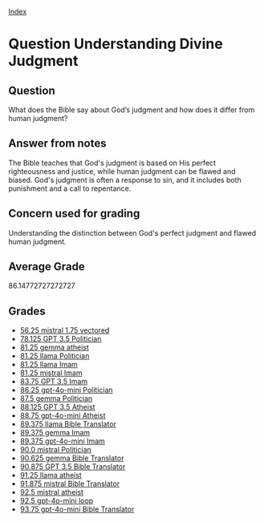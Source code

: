 
[Index](../../index.md)
# Question Understanding Divine Judgment
## Question
What does the Bible say about God’s judgment and how does it differ from human judgment?

## Answer from notes
The Bible teaches that God's judgment is based on His perfect righteousness and justice, while human judgment can be flawed and biased. God's judgment is often a response to sin, and it includes both punishment and a call to repentance.

## Concern used for grading
Understanding the distinction between God's perfect judgment and flawed human judgment.

## Average Grade
86.14772727272727

## Grades
 * [56.25 mistral 1.75 vectored](../answers/mistral_1.75_vectored/Understanding_Divine_Judgment.md)
 * [78.125 GPT 3.5 Politician](../answers/GPT_3.5_Politician/Understanding_Divine_Judgment.md)
 * [81.25 gemma atheist](../answers/gemma_atheist/Understanding_Divine_Judgment.md)
 * [81.25 llama Politician](../answers/llama_Politician/Understanding_Divine_Judgment.md)
 * [81.25 llama Imam](../answers/llama_Imam/Understanding_Divine_Judgment.md)
 * [81.25 mistral Imam](../answers/mistral_Imam/Understanding_Divine_Judgment.md)
 * [83.75 GPT 3.5 Imam](../answers/GPT_3.5_Imam/Understanding_Divine_Judgment.md)
 * [86.25 gpt-4o-mini Politician](../answers/gpt-4o-mini_Politician/Understanding_Divine_Judgment.md)
 * [87.5 gemma Politician](../answers/gemma_Politician/Understanding_Divine_Judgment.md)
 * [88.125 GPT 3.5 Atheist](../answers/GPT_3.5_Atheist/Understanding_Divine_Judgment.md)
 * [88.75 gpt-4o-mini Atheist](../answers/gpt-4o-mini_Atheist/Understanding_Divine_Judgment.md)
 * [89.375 llama Bible Translator](../answers/llama_Bible_Translator/Understanding_Divine_Judgment.md)
 * [89.375 gemma Imam](../answers/gemma_Imam/Understanding_Divine_Judgment.md)
 * [89.375 gpt-4o-mini Imam](../answers/gpt-4o-mini_Imam/Understanding_Divine_Judgment.md)
 * [90.0 mistral Politician](../answers/mistral_Politician/Understanding_Divine_Judgment.md)
 * [90.625 gemma Bible Translator](../answers/gemma_Bible_Translator/Understanding_Divine_Judgment.md)
 * [90.875 GPT 3.5 Bible Translator](../answers/GPT_3.5_Bible_Translator/Understanding_Divine_Judgment.md)
 * [91.25 llama atheist](../answers/llama_atheist/Understanding_Divine_Judgment.md)
 * [91.875 mistral Bible Translator](../answers/mistral_Bible_Translator/Understanding_Divine_Judgment.md)
 * [92.5 mistral atheist](../answers/mistral_atheist/Understanding_Divine_Judgment.md)
 * [92.5 gpt-4o-mini loop](../answers/gpt-4o-mini_loop/Understanding_Divine_Judgment.md)
 * [93.75 gpt-4o-mini Bible Translator](../answers/gpt-4o-mini_Bible_Translator/Understanding_Divine_Judgment.md)
